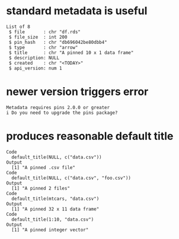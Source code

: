 # standard metadata is useful

    List of 8
     $ file       : chr "df.rds"
     $ file_size  : int 200
     $ pin_hash   : chr "db696042be80dbb4"
     $ type       : chr "arrow"
     $ title      : chr "A pinned 10 x 1 data frame"
     $ description: NULL
     $ created    : chr "<TODAY>"
     $ api_version: num 1

# newer version triggers error

    Metadata requires pins 2.0.0 or greater
    i Do you need to upgrade the pins package?

# produces reasonable default title

    Code
      default_title(NULL, c("data.csv"))
    Output
      [1] "A pinned .csv file"
    Code
      default_title(NULL, c("data.csv", "foo.csv"))
    Output
      [1] "A pinned 2 files"
    Code
      default_title(mtcars, "data.csv")
    Output
      [1] "A pinned 32 x 11 data frame"
    Code
      default_title(1:10, "data.csv")
    Output
      [1] "A pinned integer vector"

